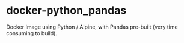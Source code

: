 # docker-python_pandas
Docker Image using Python / Alpine, with Pandas pre-built (very time consuming to build).
